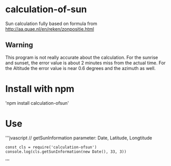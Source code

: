 # calculation-of-sun
Sun calculation fully based on formula from http://aa.quae.nl/en/reken/zonpositie.html

## Warning
This program is not really accurate about the calculation. For the sunrise and sunset, the error value is about 2 minutes miss from the actual time. For the Altitude the error value is near 0.6 degrees and the azimuth as well.

# Install with npm
'npm install calculation-ofsun'

# Use
'''jvascript
    // getSunInformation parameter: Date, Latitude, Longtitude

    const cls = require('calculation-ofsun')
    console.log(cls.getSunInformation(new Date(), 33, 3))
    
'''

